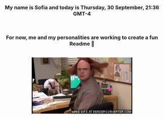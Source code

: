 


<div align="center">
<h3 >My name is Sofia and today is Thursday, 30 September, 21:36 GMT-4</h3><br>
<h3 >For now, me and my personalities are working to create a fun Readme 👋
</h3><br>
<img src='img/dwight.gif' alt='working...'/>
</div>
